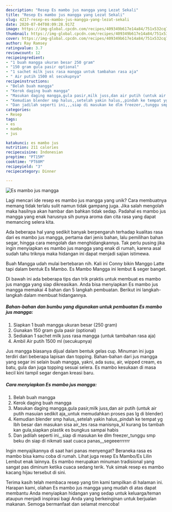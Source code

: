```yaml
---
description: "Resep Es mambo jus mangga yang Lezat Sekali"
title: "Resep Es mambo jus mangga yang Lezat Sekali"
slug: 4217-resep-es-mambo-jus-mangga-yang-lezat-sekali
date: 2020-07-04T08:09:28.917Z
image: https://img-global.cpcdn.com/recipes/409349b617e14a84/751x532cq70/es-mambo-jus-mangga-foto-resep-utama.jpg
thumbnail: https://img-global.cpcdn.com/recipes/409349b617e14a84/751x532cq70/es-mambo-jus-mangga-foto-resep-utama.jpg
cover: https://img-global.cpcdn.com/recipes/409349b617e14a84/751x532cq70/es-mambo-jus-mangga-foto-resep-utama.jpg
author: Ray Ramsey
ratingvalue: 3.7
reviewcount: 12
recipeingredient:
- "1 buah mangga ukuran besar 250 gram"
- "150 gram gula pasir optional"
- "1 sachet milk juss rasa mangga untuk tambahan rasa aja"
- " Air putih 1500 ml secukupnya"
recipeinstructions:
- "Belah buah mangga"
- "Kerok daging buah mangga"
- "Masukan daging mangga,gula pasir,milk juss,dan air putih (untuk air putih masuian sedikit aja,,untuk memudahkan proses pas lg di blender)"
- "Kemudian blender smp halus,,setelah yakin halus,,pindah ke tempat yg lbh besar dan masukan sisa air,,tes rasa manisnya,,kl kurang bs tambah kan gula,siapkan plastik es bungkus sampai habis"
- "Dan jadilah seperti ini,,,siap di masukan ke dlm freezer,,tunggu smp beku dn siap di nikmati saat cuaca panas,,,segeeerrrrrr"
categories:
- Resep
tags:
- es
- mambo
- jus

katakunci: es mambo jus 
nutrition: 211 calories
recipecuisine: Indonesian
preptime: "PT15M"
cooktime: "PT60M"
recipeyield: "3"
recipecategory: Dinner

---
```



![Es mambo jus mangga](https://img-global.cpcdn.com/recipes/409349b617e14a84/751x532cq70/es-mambo-jus-mangga-foto-resep-utama.jpg)

Lagi mencari ide resep es mambo jus mangga yang unik? Cara membuatnya memang tidak terlalu sulit namun tidak gampang juga. Jika salah mengolah maka hasilnya akan hambar dan bahkan tidak sedap. Padahal es mambo jus mangga yang enak harusnya sih punya aroma dan cita rasa yang dapat memancing selera kita.

Ada beberapa hal yang sedikit banyak berpengaruh terhadap kualitas rasa dari es mambo jus mangga, pertama dari jenis bahan, lalu pemilihan bahan segar, hingga cara mengolah dan menghidangkannya. Tak perlu pusing jika ingin menyiapkan es mambo jus mangga yang enak di rumah, karena asal sudah tahu triknya maka hidangan ini dapat menjadi sajian istimewa.

Buah Mangga udah mulai bertebaran nih. Kali ini Conny bikin Manggo Latte tapi dalam bentuk Es Mambo. Es Mambo Mangga ini lembut &amp; seger banget.


Di bawah ini ada beberapa tips dan trik praktis untuk membuat es mambo jus mangga yang siap dikreasikan. Anda bisa menyiapkan Es mambo jus mangga memakai 4 bahan dan 5 langkah pembuatan. Berikut ini langkah-langkah dalam membuat hidangannya.

<!--inarticleads1-->

##### Bahan-bahan dan bumbu yang digunakan untuk pembuatan Es mambo jus mangga:

1. Siapkan 1 buah mangga ukuran besar (250 gram)
1. Gunakan 150 gram gula pasir (optional)
1. Sediakan 1 sachet milk juss rasa mangga (untuk tambahan rasa aja)
1. Ambil  Air putih 1500 ml (secukupnya)


Jus mangga biasanya dijual dalam bentuk gelas cup. Minuman ini juga terdiri dari beberapa lapisan dan topping. Bahan-bahan dari jus mangga yang segar ini selain buah mangga, yakni, ada susu, air, wipped cream, es batu, gula dan juga topping sesuai selera. Es mambo kesukaan di masa kecil kini tampil segar dengan kreasi baru. 

<!--inarticleads2-->

##### Cara menyiapkan Es mambo jus mangga:

1. Belah buah mangga
1. Kerok daging buah mangga
1. Masukan daging mangga,gula pasir,milk juss,dan air putih (untuk air putih masuian sedikit aja,,untuk memudahkan proses pas lg di blender)
1. Kemudian blender smp halus,,setelah yakin halus,,pindah ke tempat yg lbh besar dan masukan sisa air,,tes rasa manisnya,,kl kurang bs tambah kan gula,siapkan plastik es bungkus sampai habis
1. Dan jadilah seperti ini,,,siap di masukan ke dlm freezer,,tunggu smp beku dn siap di nikmati saat cuaca panas,,,segeeerrrrrr


Ingin menyajikannya di saat hari panas menyengat? Beraneka rasa es mambo bisa kamu coba di rumah. Lihat juga resep Es Mambo/Es Lilin Lembut enak lainnya. Es mambo merupakan minuman tradisional yang sangat pas diminum ketika cuaca sedang terik. Yuk simak resep es mambo kacang hijau tersebut di sini. 

Terima kasih telah membaca resep yang tim kami tampilkan di halaman ini. Harapan kami, olahan Es mambo jus mangga yang mudah di atas dapat membantu Anda menyiapkan hidangan yang sedap untuk keluarga/teman ataupun menjadi inspirasi bagi Anda yang berkeinginan untuk berjualan makanan. Semoga bermanfaat dan selamat mencoba!
